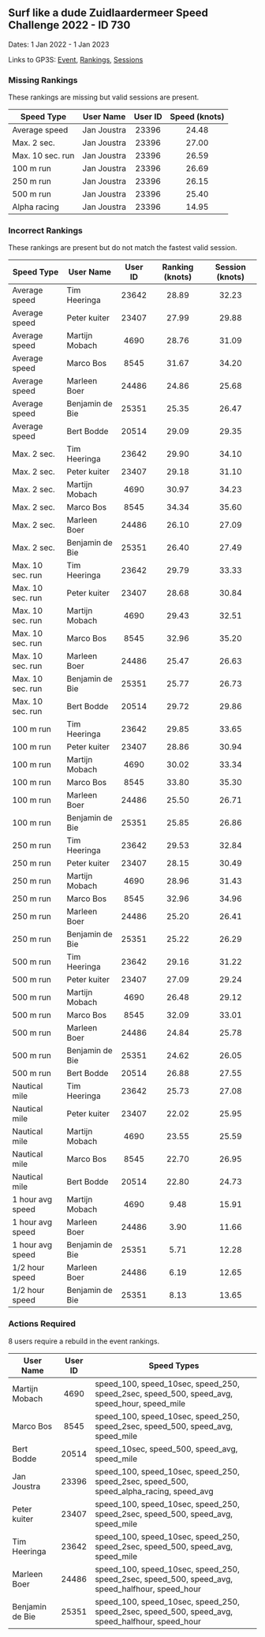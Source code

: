## Surf like a dude Zuidlaardermeer Speed Challenge 2022 - ID 730

Dates: 1 Jan 2022 - 1 Jan 2023

Links to GP3S: [Event](https://www.gps-speedsurfing.com/default.aspx?mnu=event&val=730), [Rankings](https://www.gps-speedsurfing.com/default.aspx?mnu=eventranking&val=730), [Sessions](https://www.gps-speedsurfing.com/default.aspx?mnu=eventsessions&val=730)

### Missing Rankings

These rankings are missing but valid sessions are present.

| Speed Type | User Name | User ID | Speed (knots) |
| ---------- | --------- | :-----: | :-----------: |
| Average speed | Jan Joustra | 23396 | 24.48 |
| Max. 2 sec. | Jan Joustra | 23396 | 27.00 |
| Max. 10 sec. run | Jan Joustra | 23396 | 26.59 |
| 100 m run | Jan Joustra | 23396 | 26.69 |
| 250 m run | Jan Joustra | 23396 | 26.15 |
| 500 m run | Jan Joustra | 23396 | 25.40 |
| Alpha racing | Jan Joustra | 23396 | 14.95 |

### Incorrect Rankings

These rankings are present but do not match the fastest valid session.

| Speed Type | User Name | User ID | Ranking (knots) | Session (knots) |
| ---------- | --------- | :-----: | :-------------: | :-------------: |
| Average speed | Tim Heeringa | 23642 | 28.89 | 32.23 |
| Average speed | Peter kuiter | 23407 | 27.99 | 29.88 |
| Average speed | Martijn Mobach | 4690 | 28.76 | 31.09 |
| Average speed | Marco Bos | 8545 | 31.67 | 34.20 |
| Average speed | Marleen Boer | 24486 | 24.86 | 25.68 |
| Average speed | Benjamin de Bie | 25351 | 25.35 | 26.47 |
| Average speed | Bert Bodde | 20514 | 29.09 | 29.35 |
| Max. 2 sec. | Tim Heeringa | 23642 | 29.90 | 34.10 |
| Max. 2 sec. | Peter kuiter | 23407 | 29.18 | 31.10 |
| Max. 2 sec. | Martijn Mobach | 4690 | 30.97 | 34.23 |
| Max. 2 sec. | Marco Bos | 8545 | 34.34 | 35.60 |
| Max. 2 sec. | Marleen Boer | 24486 | 26.10 | 27.09 |
| Max. 2 sec. | Benjamin de Bie | 25351 | 26.40 | 27.49 |
| Max. 10 sec. run | Tim Heeringa | 23642 | 29.79 | 33.33 |
| Max. 10 sec. run | Peter kuiter | 23407 | 28.68 | 30.84 |
| Max. 10 sec. run | Martijn Mobach | 4690 | 29.43 | 32.51 |
| Max. 10 sec. run | Marco Bos | 8545 | 32.96 | 35.20 |
| Max. 10 sec. run | Marleen Boer | 24486 | 25.47 | 26.63 |
| Max. 10 sec. run | Benjamin de Bie | 25351 | 25.77 | 26.73 |
| Max. 10 sec. run | Bert Bodde | 20514 | 29.72 | 29.86 |
| 100 m run | Tim Heeringa | 23642 | 29.85 | 33.65 |
| 100 m run | Peter kuiter | 23407 | 28.86 | 30.94 |
| 100 m run | Martijn Mobach | 4690 | 30.02 | 33.34 |
| 100 m run | Marco Bos | 8545 | 33.80 | 35.30 |
| 100 m run | Marleen Boer | 24486 | 25.50 | 26.71 |
| 100 m run | Benjamin de Bie | 25351 | 25.85 | 26.86 |
| 250 m run | Tim Heeringa | 23642 | 29.53 | 32.84 |
| 250 m run | Peter kuiter | 23407 | 28.15 | 30.49 |
| 250 m run | Martijn Mobach | 4690 | 28.96 | 31.43 |
| 250 m run | Marco Bos | 8545 | 32.96 | 34.96 |
| 250 m run | Marleen Boer | 24486 | 25.20 | 26.41 |
| 250 m run | Benjamin de Bie | 25351 | 25.22 | 26.29 |
| 500 m run | Tim Heeringa | 23642 | 29.16 | 31.22 |
| 500 m run | Peter kuiter | 23407 | 27.09 | 29.24 |
| 500 m run | Martijn Mobach | 4690 | 26.48 | 29.12 |
| 500 m run | Marco Bos | 8545 | 32.09 | 33.01 |
| 500 m run | Marleen Boer | 24486 | 24.84 | 25.78 |
| 500 m run | Benjamin de Bie | 25351 | 24.62 | 26.05 |
| 500 m run | Bert Bodde | 20514 | 26.88 | 27.55 |
| Nautical mile | Tim Heeringa | 23642 | 25.73 | 27.08 |
| Nautical mile | Peter kuiter | 23407 | 22.02 | 25.95 |
| Nautical mile | Martijn Mobach | 4690 | 23.55 | 25.59 |
| Nautical mile | Marco Bos | 8545 | 22.70 | 26.95 |
| Nautical mile | Bert Bodde | 20514 | 22.80 | 24.73 |
| 1 hour avg speed | Martijn Mobach | 4690 | 9.48 | 15.91 |
| 1 hour avg speed | Marleen Boer | 24486 | 3.90 | 11.66 |
| 1 hour avg speed | Benjamin de Bie | 25351 | 5.71 | 12.28 |
| 1/2 hour speed | Marleen Boer | 24486 | 6.19 | 12.65 |
| 1/2 hour speed | Benjamin de Bie | 25351 | 8.13 | 13.65 |

### Actions Required

8 users require a rebuild in the event rankings.

| User Name | User ID | Speed Types |
| --------- | :-----: | ----------- |
| Martijn Mobach | 4690 | speed_100, speed_10sec, speed_250, speed_2sec, speed_500, speed_avg, speed_hour, speed_mile |
| Marco Bos | 8545 | speed_100, speed_10sec, speed_250, speed_2sec, speed_500, speed_avg, speed_mile |
| Bert Bodde | 20514 | speed_10sec, speed_500, speed_avg, speed_mile |
| Jan Joustra | 23396 | speed_100, speed_10sec, speed_250, speed_2sec, speed_500, speed_alpha_racing, speed_avg |
| Peter kuiter | 23407 | speed_100, speed_10sec, speed_250, speed_2sec, speed_500, speed_avg, speed_mile |
| Tim Heeringa | 23642 | speed_100, speed_10sec, speed_250, speed_2sec, speed_500, speed_avg, speed_mile |
| Marleen Boer | 24486 | speed_100, speed_10sec, speed_250, speed_2sec, speed_500, speed_avg, speed_halfhour, speed_hour |
| Benjamin de Bie | 25351 | speed_100, speed_10sec, speed_250, speed_2sec, speed_500, speed_avg, speed_halfhour, speed_hour |
